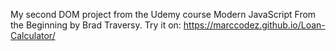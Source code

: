 My second DOM project from the Udemy course Modern JavaScript From the Beginning by Brad Traversy. Try it on: https://marccodez.github.io/Loan-Calculator/

